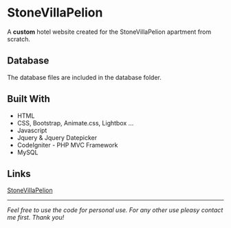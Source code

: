 # StoneVillaPelion

A **custom** hotel website created for the StoneVillaPelion apartment from scratch.

## Database

The database files are included in the database folder.

## Built With

* HTML
* CSS, Bootstrap, Animate.css, Lightbox ...
* Javascript
* Jquery & Jquery Datepicker
* CodeIgniter - PHP MVC Framework
* MySQL

## Links

[StoneVillaPelion](http://www.stonevillapelion.gr/)

***

*Feel free to use the code for personal use. For any other use pleasy contact me first. Thank you!*

